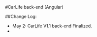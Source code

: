 #CarLife back-end (Angular)    


##Change Log:    
  - May 2: CarLife V1.1 back-end Finalized.   
  - 
